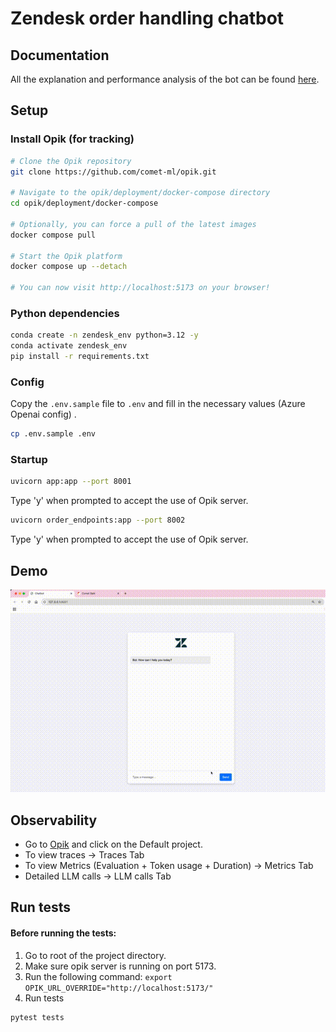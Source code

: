 # Zendesk order handling chatbot
## Documentation
All the explanation and performance analysis of the bot can be found [here](Documentation/doc.md).
## Setup

### Install Opik (for tracking)
```bash
# Clone the Opik repository
git clone https://github.com/comet-ml/opik.git

# Navigate to the opik/deployment/docker-compose directory
cd opik/deployment/docker-compose

# Optionally, you can force a pull of the latest images
docker compose pull

# Start the Opik platform
docker compose up --detach

# You can now visit http://localhost:5173 on your browser!
```
### Python dependencies


```bash
conda create -n zendesk_env python=3.12 -y
conda activate zendesk_env
pip install -r requirements.txt
```
### Config
Copy the `.env.sample` file to `.env` and fill in the necessary values (Azure Openai config) .

```bash
cp .env.sample .env
```
### Startup
```bash
uvicorn app:app --port 8001
```
Type 'y' when prompted to accept the use of Opik server.
```bash
uvicorn order_endpoints:app --port 8002
```
Type 'y' when prompted to accept the use of Opik server.

## Demo
![demo_zendesk_chatbot.gif](demo_zendesk_chatbot.gif)

## Observability
- Go to [Opik](http://localhost:5173/default/projects) and click on the Default project.
- To view traces -> Traces Tab
- To view Metrics (Evaluation + Token usage + Duration) -> Metrics Tab
- Detailed LLM calls -> LLM calls Tab


## Run tests
#### Before running the tests:
1. Go to root of the project directory.
2. Make sure opik server is running on port 5173.
3. Run the following command: ```export OPIK_URL_OVERRIDE="http://localhost:5173/"```
4. Run tests
```bash
pytest tests
```


